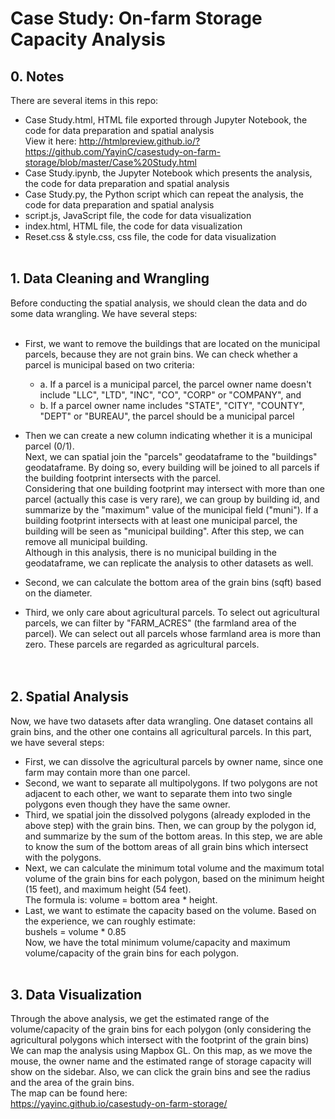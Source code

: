 # Case Study: On-farm Storage Capacity Analysis
## 0. Notes
There are several items in this repo:<br>
 - Case Study.html, HTML file exported through Jupyter Notebook, the code for data preparation and spatial analysis<br>
View it here: http://htmlpreview.github.io/?https://github.com/YayinC/casestudy-on-farm-storage/blob/master/Case%20Study.html
 - Case Study.ipynb, the Jupyter Notebook which presents the analysis, the code for data preparation and spatial analysis
 - Case Study.py, the Python script which can repeat the analysis, the code for data preparation and spatial analysis
 - script.js, JavaScript file, the code for data visualization
 - index.html, HTML file, the code for data visualization
 - Reset.css & style.css, css file, the code for data visualization <br><br>

## 1. Data Cleaning and Wrangling
Before conducting the spatial analysis, we should clean the data and do some data wrangling. We have several steps:<br><br>
- First, we want to remove the buildings that are located on the municipal parcels, because they are not grain bins. 
We can check whether a parcel is municipal based on two criteria: <br>
  - a. If a parcel is a municipal parcel, the parcel owner name doesn't include "LLC", "LTD", "INC", "CO", "CORP" or "COMPANY", and
  - b. If a parcel owner name includes "STATE", "CITY", "COUNTY", "DEPT" or "BUREAU", the parcel should be a municipal parcel<br>

- Then we can create a new column indicating whether it is a municipal parcel (0/1). <br>
Next, we can spatial join the "parcels" geodataframe to the "buildings" geodataframe. By doing so, every building will be joined to all parcels if the building footprint intersects with the parcel. <br>Considering that one building footprint may intersect with more than one parcel (actually this case is very rare), we can group by building id, and summarize by the "maximum" value of the municipal field ("muni"). If a building footprint intersects with at least one municipal parcel, the building will be seen as "municipal building". After this step, we can remove all municipal building. <br>
Although in this analysis, there is no municipal building in the geodataframe, we can replicate the analysis to other datasets as well.<br>
- Second, we can calculate the bottom area of the grain bins (sqft) based on the diameter. 
- Third, we only care about agricultural parcels. To select out agricultural parcels, we can filter by "FARM_ACRES" (the farmland area of the parcel). We can select out all parcels whose farmland area is more than zero. These parcels are regarded as agricultural parcels. <br>
<br><br>


## 2. Spatial Analysis
Now, we have two datasets after data wrangling. One dataset contains all grain bins, and the other one contains all agricultural parcels. In this part, we have several steps:<br>
- First, we can dissolve the agricultural parcels by owner name, since one farm may contain more than one parcel. <br>
- Second, we want to separate all multipolygons. If two polygons are not adjacent to each other, we want to separate them into two single polygons even though they have the same owner.<br>
- Third, we spatial join the dissolved polygons (already exploded in the above step) with the grain bins. Then, we can group by the polygon id, and summarize by the sum of the bottom areas. In this step, 
we are able to know the sum of the bottom areas of all grain bins which intersect with the polygons. <br>
- Next, we can calculate the minimum total volume and the maximum total volume of the grain bins for each polygon, based on the minimum height (15 feet), and maximum height (54 feet). <br>
The formula is: volume = bottom area * height.<br>
- Last, we want to estimate the capacity based on the volume. Based on the experience, we can roughly estimate:<br>
bushels = volume * 0.85<br>
Now, we have the total minimum volume/capacity and maximum volume/capacity of the grain bins for each polygon.<br><br>

## 3. Data Visualization
Through the above analysis, we get the estimated range of the volume/capacity of the grain bins for each polygon 
(only considering the agricultural polygons which intersect with the footprint of the grain bins)<br>
We can map the analysis using Mapbox GL. On this map, as we move the mouse, the owner name and the estimated range of storage capacity will show on the sidebar. Also, we can click the grain bins and see the radius and the area of the grain bins. <br>
The map can be found here:<br>
https://yayinc.github.io/casestudy-on-farm-storage/
